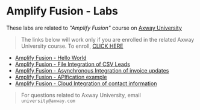 # Amplify Fusion - Labs

These labs are related to  *"Amplify Fusion"* course on [Axway University](https://university.axway.com/)

> The links below will work only if you are enrolled in the related Axway University course. To enroll, [CLICK HERE](https://university.axway.com/learn/course/11701/introduction-to-amplify-integration?generated_by=33633&hash=d0dde5caee15bc60aabd0bb914a0ba5d9b80814c)

- [Amplify Fusion - Hello World](https://university.axway.com/learn/course/11701/play/25574/hands-on-lab-hello-world-ampint0104?hash=0180bbf5c81862afce156015046f3cdb78c25f74&generated_by=13047)
- [Amplify Fusion - File Integration of CSV Leads](https://university.axway.com/learn/course/11701/play/25650/example-file-integration-use-case-ampint0203?hash=0180bbf5c81862afce156015046f3cdb78c25f74&generated_by=13047)
- [Amplify Fusion - Asynchronous Integration of invoice updates](https://university.axway.com/learn/course/11701/play/25858/example-asynchronous-integration-use-case-ampint0303?hash=0180bbf5c81862afce156015046f3cdb78c25f74&generated_by=13047)
- [Amplify Fusion - APIfication example](https://university.axway.com/learn/course/11701/play/25844/example-apification-use-case-ampint0403?hash=0180bbf5c81862afce156015046f3cdb78c25f74&generated_by=13047)
- [Amplify Fusion - Cloud Integration of contact information](https://university.axway.com/learn/course/11701/play/25847/example-cloud-integration-use-case-ampint0503?hash=0180bbf5c81862afce156015046f3cdb78c25f74&generated_by=13047)

> For questions related to Axway University, email `university@axway.com`

